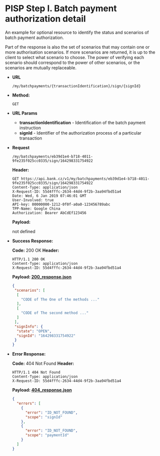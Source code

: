 # PISP Step I. Batch payment authorization detail  

An example for optional resource to identify the status and scenarios of batch payment authorization.

Part of the response is also the set of scenarios that may contain one or more authorisation scenarios. If more scenarios are returned, it is up to the client to select what scenario to choose. The power of verifying each scenario should correspond to the power of other scenarios, or the scenarios are mutually replaceable.


* **URL**

  `/my/batchpayments/{transactionIdentification}/sign/{signId}`

* **Method:**
  
  `GET`
  
*  **URL Params**

   - **transactionIdentification** - Identification of the batch payment instruction
   - **signId** - Identifier of the authorization process of a particular transaction

* **Request**

  `/my/batchpayments/eb39d1e4-b718-4011-9fe235f025cc0335/sign/164298331754922`

  **Header:**
  ```http
  GET https://api.bank.cz/v1/my/batchpayments/eb39d1e4-b718-4011-9fe235f025cc0335/sign/164298331754922
  Content-Type: application/json
  X-Request-ID: 55d4fffc-2634-44d4-9f2b-3aa94fbd51a4
  Date: Wed, 6 Jan 2019 07:46:01 GMT
  User-Involved: true
  API-key: 00000000-1212-0f0f-a0a0-123456789abc
  TPP-Name: Google China
  Authorization: Bearer AbCdEf123456
  ```

  **Payload:**
  
  not defined

* **Success Response:**
  
  **Code:** 200 OK
  **Header:**
  ```http
  HTTP/1.1 200 OK
  Content-Type: application/json
  X-Request-ID: 55d4fffc-2634-44d4-9f2b-3aa94fbd51a4
  ```

  **Payload: [200_response.json](200_response.json)**
  ```json
  {
   "scenarios": [
    [
      "CODE of The One of the methods ..."
    ],
    [
      "CODE of The second method ..."
    ]
   ],
   "signInfo": {
    "state": "OPEN",
    "signId": "164298331754922"
   }
  }
  ```
 
* **Error Response:**

  **Code:** 404 Not Found
  **Header:**
  ```http
  HTTP/1.1 404 Not Found
  Content-Type: application/json
  X-Request-ID: 55d4fffc-2634-44d4-9f2b-3aa94fbd51a4
  ```
  
  **Payload: [404_response.json](404_response.json)**
  ```json
  {
    "errors": [
      {
        "error": "ID_NOT_FOUND",
        "scope": "signId"
      },
      {
        "error": "ID_NOT_FOUND",
        "scope": "paymentId"
      }
    ]
  } 
  ```
 
